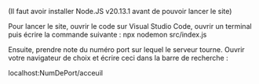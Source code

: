 (Il faut avoir installer Node.JS v20.13.1 avant de pouvoir lancer le site)

Pour lancer le site, ouvrir le code sur Visual Studio Code, ouvrir un terminal puis écrire la commande suivante : 
npx nodemon src/index.js

Ensuite, prendre note du numéro port sur lequel le serveur tourne.
Ouvrir votre navigateur de choix et écrire ceci dans la barre de recherche :

localhost:NumDePort/acceuil
